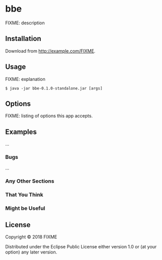 # bbe

FIXME: description

## Installation

Download from http://example.com/FIXME.

## Usage

FIXME: explanation

    $ java -jar bbe-0.1.0-standalone.jar [args]

## Options

FIXME: listing of options this app accepts.

## Examples

...

### Bugs

...

### Any Other Sections
### That You Think
### Might be Useful

## License

Copyright © 2018 FIXME

Distributed under the Eclipse Public License either version 1.0 or (at
your option) any later version.
